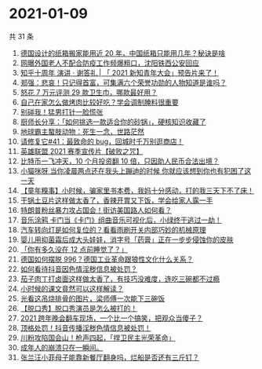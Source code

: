# 2021-01-09

共 31 条

<!-- BEGIN ZHIHUVIDEO -->
<!-- 最后更新时间 Sat Jan 09 2021 16:20:07 GMT+0800 (CST) -->
1. [德国设计的纸箱搬家能用近 20 年，中国纸箱只能用几年？秘诀是啥](https://www.zhihu.com/zvideo/1330955992172167168)
1. [网曝外国老人不配合防疫工作频爆粗口，沈阳铁西公安回应](https://www.zhihu.com/zvideo/1330179089073381376)
1. [知乎十周年 演讲 · 谢答礼 | 「 2021 新知青年大会」预告片来了！](https://www.zhihu.com/zvideo/1330167347064233984)
1. [郑强：悲哀！只记得首富，可集满六个荣誉功勋的人物知道是谁吗？](https://www.zhihu.com/zvideo/1330172681014956032)
1. [怒花 7 万元评测 29 款卫生巾，哪款最好用？](https://www.zhihu.com/zvideo/1330968633971859456)
1. [自己在家怎么做烤肉比较好吃？学会调制腌料很重要](https://www.zhihu.com/zvideo/1330269637712859136)
1. [别碰我！猛男打针一脸慌张](https://www.zhihu.com/zvideo/1330166981556207616)
1. [厨师长分享：「如何挑选一款适合你的砂锅」，硬核知识收藏了](https://www.zhihu.com/zvideo/1331235783374843904)
1. [地球霸主螯肢动物：死生一念，世路茫然](https://www.zhihu.com/zvideo/1330930366199693312)
1. [请修复它#41：最致命的 bug，回城时千万别逛商店！](https://www.zhihu.com/zvideo/1331023946566017024)
1. [英雄联盟 2021 赛季宣传片【破败之咒】](https://www.zhihu.com/zvideo/1330983132372328448)
1. [比特币一飞冲天，10 个月投资翻 10 倍，只因助人民币合法出境？](https://www.zhihu.com/zvideo/1330583993561776128)
1. [小猫咪呀 当你凌晨两点还在我头上蹦迪的时候 你就应该想到你也有犯困了这一天](https://www.zhihu.com/zvideo/1330257344005959680)
1. [【童年糗事】小时候，骗家里书本费，我妈十分感动，打的我三天下不了床！](https://www.zhihu.com/zvideo/1330210493534138368)
1. [干锅土豆片这样做太香了，香辣开胃又下饭，学会给家人露一手](https://www.zhihu.com/zvideo/1331220173668216832)
1. [特朗普粉丝暴力攻占国会！街访美国路人如何看？](https://www.zhihu.com/zvideo/1330833067657752576)
1. [音乐涂鸦 卡门当《卡门》组曲音乐可视化后，小绿终于逃过一劫！](https://www.zhihu.com/zvideo/1329472848683868160)
1. [汽车转向灯是如何复位的？看看雨刷开关内部巧妙的机械原理](https://www.zhihu.com/zvideo/1330947359351033856)
1. [婴儿用抑菌霜后成大头娃娃，消字号「药膏」正在一步步侵蚀你的皮肤](https://www.zhihu.com/zvideo/1330855797220524032)
1. [「你有多久没在 12 点前睡觉了？」](https://www.zhihu.com/zvideo/1330601739397713920)
1. [德国如何摆脱 996？德国工业革命跟狼性文化什么关系？](https://www.zhihu.com/zvideo/1330615447323029504)
1. [如何看待抖音因色情淫秽信息被处罚？](https://www.zhihu.com/zvideo/1330870499992313856)
1. [茄子肉丁打卤面这样做太香了，有技巧没难度，连吃三碗都不过瘾](https://www.zhihu.com/zvideo/1330843239399088128)
1. [小时候的课文竟然可以这样解读？](https://www.zhihu.com/zvideo/1330906394702966784)
1. [光看这吊烧排骨的图片，梁师傅一次能下三碗饭](https://www.zhihu.com/zvideo/1330912965034713088)
1. [【脱口秀】脱口秀演员是怎么被打的！](https://www.zhihu.com/zvideo/1330849569245503488)
1. [2021 跨年晚会翻车现场，一个比一个搞笑，把观众当傻子？](https://www.zhihu.com/zvideo/1330465132762583040)
1. [顶格处罚！抖音传播淫秽色情信息被处罚！](https://www.zhihu.com/zvideo/1330882935462354944)
1. [川粉攻陷国会山！枪声四起，「捍卫民主光荣革命」](https://www.zhihu.com/zvideo/1330686244398239744)
1. [成年人的崩溃只在一瞬间。](https://www.zhihu.com/zvideo/1328646201542336512)
1. [张兰汪小菲母子能靠新餐厅翻身吗，烂船是否还有三斤钉？](https://www.zhihu.com/zvideo/1330908963085541376)
<!-- END ZHIHUVIDEO -->
